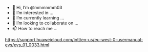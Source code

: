 - 👋 Hi, I’m @mmmmmm03
- 👀 I’m interested in ...
- 🌱 I’m currently learning ...
- 💞️ I’m looking to collaborate on ...
- 📫 How to reach me ...

<!---
mmmmmm03/mmmmmm03 is a ✨ special ✨ repository because its `README.md` (this file) appears on your GitHub profile.
You can click the Preview link to take a look at your changes.
--->
https://support.huaweicloud.com/intl/en-us/eu-west-0-usermanual-evs/evs_01_0033.html
